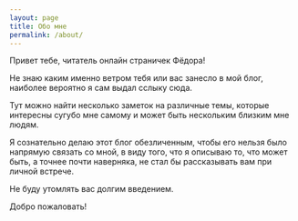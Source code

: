 ```yaml
---
layout: page
title: Обо мне
permalink: /about/
---
```

Привет тебе, читатель онлайн страничек Фёдора! 

Не знаю каким именно ветром тебя или вас занесло в мой блог, наиболее вероятно я сам выдал сслыку сюда.

Тут можно найти несколько заметок на различные темы, которые интересны сугубо мне самому и может быть нескольким близким мне людям.

Я сознательно делаю этот блог обезличенным, чтобы его нельзя было напрямую связать со мной, в виду того, что я описываю то, что может быть, а точнее почти наверняка, не стал бы рассказывать вам при личной встрече.

Не буду утомлять вас долгим введением.

Добро пожаловать!


<!--- This is the base Jekyll theme. You can find out more info about customizing your Jekyll theme, as well as basic Jekyll usage documentation at [jekyllrb.com](https://jekyllrb.com/)

You can find the source code for Minima at GitHub:
[jekyll][jekyll-organization] /
[minima](https://github.com/jekyll/minima)

You can find the source code for Jekyll at GitHub:
[jekyll][jekyll-organization] /
[jekyll](https://github.com/jekyll/jekyll)


[jekyll-organization]: https://github.com/jekyll 
--->

